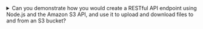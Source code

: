 <details>
  <summary>Can you demonstrate how you would create a RESTful API endpoint using Node.js and the Amazon S3 API, and use it to upload and download files to and from an S3 bucket?</summary>
  
  First, we need to install the **`aws-sdk`** package to interact with the S3 API:

  ```bash
  npm install aws-sdk
  ```

  Next, we create an S3 client instance using the AWS SDK and configure it with our AWS access keys and the region where our S3 bucket is located:

  ```jsx
  const AWS = require('aws-sdk');
  const s3 = new AWS.S3({
    accessKeyId: process.env.AWS_ACCESS_KEY_ID,
    secretAccessKey: process.env.AWS_SECRET_ACCESS_KEY,
    region: process.env.AWS_REGION,
  });
  ```

  Now, we can create the API endpoint for uploading files to S3:

  ```jsx
  const express = require('express');
  const multer = require('multer');
  const upload = multer();
  const app = express();

  app.post('/upload', upload.single('file'), async (req, res) => {
    try {
      const file = req.file;
      const params = {
        Bucket: process.env.S3_BUCKET_NAME,
        Key: file.originalname,
        Body: file.buffer,
      };
      const result = await s3.upload(params).promise();
      res.send(`File uploaded successfully: ${result.Location}`);
    } catch (error) {
      console.error(error);
      res.status(500).send('Error uploading file');
    }
  });
  ```

  In this implementation, we use the **`multer`** middleware to handle the file upload from the client, which is sent as a **`multipart/form-data`** request with the file data in a field named **`file`**. We then create an S3 upload parameters object with the bucket name, the original filename, and the file buffer data. We use the **`s3.upload()`** method to upload the file to S3 and return the S3 object location URL to the client.

  Finally, we can create an API endpoint for downloading files from S3:

  ```jsx
  app.get('/download/:key', async (req, res) => {
    try {
      const params = {
        Bucket: process.env.S3_BUCKET_NAME,
        Key: req.params.key,
      };
      const result = await s3.getObject(params).promise();
      res.set('Content-Type', result.ContentType);
      res.send(result.Body);
    } catch (error) {
      console.error(error);
      res.status(500).send('Error downloading file');
    }
  });
  ```

  In this implementation, we use the **`:key`** route parameter to specify the S3 object key for the file we want to download. We then create an S3 parameters object with the bucket name and the key, and use the **`s3.getObject()`** method to fetch the object data from S3. We set the **`Content-Type`** header to the MIME type of the object data and return the object body to the client.

  With these endpoints, we can upload and download files to and from an S3 bucket using a RESTful API implemented with Node.js and the Amazon S3 API.
</details>